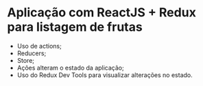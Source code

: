 # Aplicação com ReactJS + Redux para listagem de frutas
 - Uso de actions;
 - Reducers;
 - Store;
 - Ações alteram o estado da aplicação;
 - Uso do Redux Dev Tools para visualizar alterações no estado.

